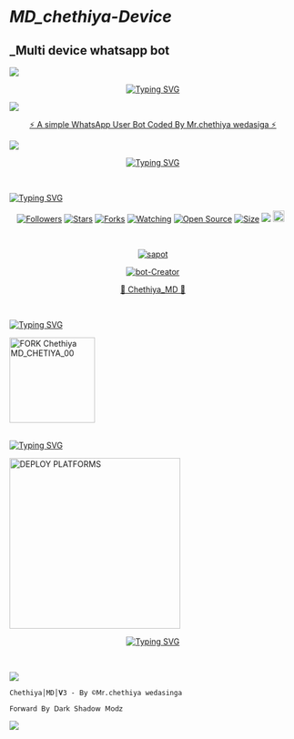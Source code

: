 # _MD_chethiya-Device_
## _Multi device whatsapp bot 
  
 <a><img src='https://i.imgur.com/LyHic3i.gif'/></a>
 <div align="center">
     
 [![Typing SVG](https://readme-typing-svg.herokuapp.com?font=Rockstar-ExtraBold&color=F01&lines=Chethiya+MD+BOT)](https://git.io/typing-svg) </div>
 <a><img src='https://i.imgur.com/LyHic3i.gif'/></a>
<p align="center"> 
<u>⚡ A simple WhatsApp User Bot Coded By Mr.chethiya wedasiga ⚡</u>
</p>
<img src="https://i.ibb.co/7JGtzTZR/117.jpg"/>       
<p align="center">
  <a href="https://git.io/typing-svg"><img src="https://readme-typing-svg.demolab.com?font=EB+Garamond&weight=800&size=28&duration=4000&pause=1000&random=false&width=435&lines= Chethiya+│MD+│3.00.1.0v ; 𝐌𝐔𝐋𝐓𝐈 +𝐃𝐄𝐕𝐈𝐂𝐄 +𝐖𝐇𝐀𝐓𝐒𝐀𝐏𝐏 +𝐁𝐎𝐓 ;𝐅𝐎𝐑𝐖𝐎𝐀𝐃 +𝐁𝐘 +𝐃𝐒 +𝐌𝐎𝐃𝐙;𝐁𝐘 +𝐌𝐑.+Chethiya +wedasinga" alt="Typing SVG" /></a>
</p>   

<br>

<div align="left">
     
 [![Typing SVG](https://readme-typing-svg.herokuapp.com?font=Rockstar-ExtraBold&color=F01&lines=𝖬𝖣+𝖡𝖮𝖳+𝖨𝖭𝖥𝖮)](https://git.io/typing-svg) </div>
  
  
<p align="center">
<a href="https://github.com/mrsupunfernando12/followers"><img title="Followers" src="https://img.shields.io/github/followers/mrsupunfernando12?color=red&style=flat-square"></a>
<a href="https://github.com/mrsupunfernando12/SUPUN-MD/stargazers/"><img title="Stars" src="https://img.shields.io/github/stars/mrsupunfernando12/SUPUN-MD?color=blue&style=flat-square"></a>
<a href="https://github.com/mrsupunfernando12/SUPUN-MD/network/members"><img title="Forks" src="https://img.shields.io/github/forks/mrsupunfernando12/SUPUN-MD?color=red&style=flat-square"></a>
<a href="https://github.com/mrsupunfernando12/SUPUN-MD/watchers"><img title="Watching" src="https://img.shields.io/github/watchers/mrsupunfernando12/SUPUN-MD?label=Watchers&color=blue&style=flat-square"></a>
<a href="https://github.com/mrsupunfernando12/SUPUN-MD"><img title="Open Source" src="https://img.shields.io/badge/Author-Supun%20Bot%20Inc.-red?v=103"></a>
<a href="https://github.com/mrsupunfernando12/SUPUN-MD/"><img title="Size" src="https://img.shields.io/github/repo-size/mrsupunfernando12/SUPUN-MD?style=flat-square&color=green"></a>
<a href="https://hits.seeyoufarm.com"><img src="https://hits.seeyoufarm.com/api/count/incr/badge.svg?url=https%3A%2F%2Fgithub.com%2Fmrsupunfernando12%2FSUPUN-MD&count_bg=%2379C83D&title_bg=%23555555&icon=probot.svg&icon_color=%2300FF6D&title=hits&edge_flat=false"/></a>
<a href="https://github.com/SUPUN-MD/graphs/commit-activity"><img height="20" src="https://img.shields.io/badge/Maintained%3F-yes-green.svg"></a>&nbsp;&nbsp;
</p>

<br>
 
<p align="center">
<a href="#"><img title="sapot" src="https://img.shields.io/badge/Supun-Fernando-red.svg?style=for-the-badge&logo=github"></a>
</p>
</p>
<p align="center">
<a href="#"><img title="bot-Creator" src="https://img.shields.io/badge/Creator-Mr.Supun Fernando-red.svg?style=for-the-badge&logo=github"></a>
</p>
<p align="center"> 
<u>🌺 Chethiya_MD 🌺</u>
</p>


<br>

<div align="left">
     
 [![Typing SVG](https://readme-typing-svg.herokuapp.com?font=Rockstar-ExtraBold&color=F01&lines=𝖥𝖮𝖱𝖪+Chethiya+𝖬𝖣)](https://git.io/typing-svg) </div>
  
<div align="left">
  <a href="https://github.com/mrsupunfernando12/ChethiyaMD/fork"><img src="https://img.shields.io/badge/Fork%20Create-black?style=for-the-badge&logo=github" alt="FORK Chethiya MD_CHETIYA_00" width="150"></a>
   <br>

</div>
<br>
<div align="left">
     
 [![Typing SVG](https://readme-typing-svg.herokuapp.com?font=Rockstar-ExtraBold&color=F01&lines=𝖲𝖴𝖯𝖴𝖭+𝖬𝖣+𝖣𝖤𝖯𝖫𝖮𝖸)](https://git.io/typing-svg) </div>

<a href="https://supun-md-web.vercel.app/"><img src="https://img.shields.io/badge/DEPLOYMENT%20METHODS-green" alt="DEPLOY PLATFORMS" width="300"></a>
<br>
 <div align="center">
     
 [![Typing SVG](https://readme-typing-svg.herokuapp.com?font=Rockstar-ExtraBold&color=F01&lines=Chethiya+MD+BOT)](https://git.io/typing-svg) </div>
 
 <br>

<a><img src='https://https://i.ibb.co/7JGtzTZR/117.jpg'/></a>

`Chethiya│MD│𝐕3 - 𝖡𝗒 ©𝖬𝗋.chethiya wedasinga`

`𝖥𝗈𝗋𝗐𝖺𝗋𝖽 𝖡𝗒 𝖣𝖺𝗋𝗄 𝖲𝗁𝖺𝖽𝗈𝗐 𝖬𝗈𝖽𝗓`

<a><img src='https://i.ibb.co/7JGtzTZR/117.jpg'/></a>

